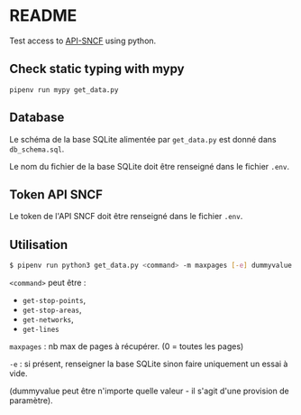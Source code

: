 # README

Test access to [API-SNCF](https://numerique.sncf.com/startup/api/) using python.

## Check static typing with mypy

`pipenv run mypy get_data.py`

## Database

Le schéma de la base SQLite alimentée par `get_data.py` est donné dans `db_schema.sql`. 

Le nom du fichier de la base SQLite doit être renseigné dans le fichier `.env`.


## Token API SNCF

Le token de l'API SNCF doit être renseigné dans le fichier `.env`.

## Utilisation

```bash
$ pipenv run python3 get_data.py <command> -m maxpages [-e] dummyvalue
```

`<command>` peut être :

- `get-stop-points`,
- `get-stop-areas`,
- `get-networks`,
- `get-lines`

`maxpages` : nb max de pages à récupérer. (0 = toutes les pages)

`-e` : si présent, renseigner la base SQLite sinon faire uniquement un essai à vide.

(dummyvalue peut être n'importe quelle valeur - il s'agit d'une provision de paramètre).
 